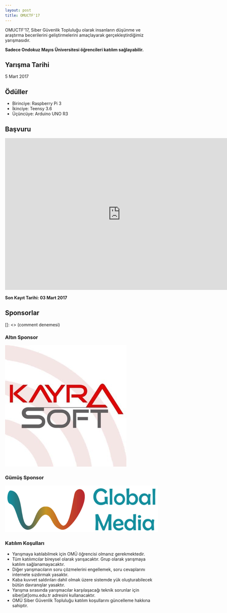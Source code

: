 ```yaml
---
layout: post
title: OMUCTF'17
---
```


OMUCTF'17, Siber Güvenlik Topluluğu olarak insanların düşünme ve araştırma becerilerini geliştirmelerini amaçlayarak gerçekleştirdiğimiz yarışmasıdır. 

**Sadece Ondokuz Mayıs Üniversitesi öğrencileri katılım sağlayabilir.**


## Yarışma Tarihi

5 Mart 2017 

## Ödüller

* Birinciye: Raspberry Pi 3
* İkinciye: Teensy 3.6
* Üçüncüye: Arduino UNO R3

## Başvuru

<iframe src="https://docs.google.com/forms/d/e/1FAIpQLSeGjmWXLHtFISQzHNwu-7RFVA818rj-mS0Zg61Gry5NNU-x1g/viewform?embedded=true" width="760" height="500" frameborder="0" marginheight="0" marginwidth="0">Yükleniyor...</iframe>

**Son Kayıt Tarihi: 03 Mart 2017**

## Sponsorlar
[]: <> (comment denemesi)

### Altın Sponsor

 [![](/images/kayrasoft2.png)](http://kayrasoft.com.tr/)

### Gümüş Sponsor

[![](/images/globalmedia.png)](http://www.globalmedia.com.tr/)

### Katılım Koşulları

* Yarışmaya katılabilmek için OMÜ öğrencisi olmanız gerekmektedir.
* Tüm katılımcılar bireysel olarak yarışacaktır. Grup olarak yarışmaya katılım sağlanamayacaktır.
* Diğer yarışmacıların soru çözmelerini engellemek, soru cevaplarını internete sızdırmak yasaktır.
* Kaba kuvvet saldırıları dahil olmak üzere sistemde yük oluşturabilecek bütün davranışlar yasaktır.
* Yarışma sırasında yarışmacılar karşılaşacağı teknik sorunlar için siber[at]omu.edu.tr adresini kullanacaktır.
* OMÜ Siber Güvenlik Topluluğu katılım koşullarını güncelleme hakkına sahiptir.
